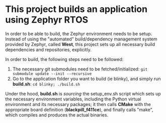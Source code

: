 # This project builds an application using Zephyr RTOS

In order to be able to build, the Zephyr environment needs to be setup.
Instead of using the "automated" build/dependency management system provided by Zephyr, called **West**, this project sets up all necessary build dependencies and repositories, explicitly.

In order to build, the following steps need to be followed:

1. The necessary git submodules need to be fetched/initialized: `git submodule update --init --recursive`
2. Go to the application folder you want to build (ie blinky), and simply run **build.sh**: `cd blinky; ./build.sh`

Under the hood, **build.sh** is *sourcing* the setup_env.sh script which sets up the necessary environment variables, including the Python virtual environment and its necessary packages; it then calls **CMake** with the appropriate board definition (**blackpill_f411ce**), and finally calls "make", which compiles and produces the actual binaries.